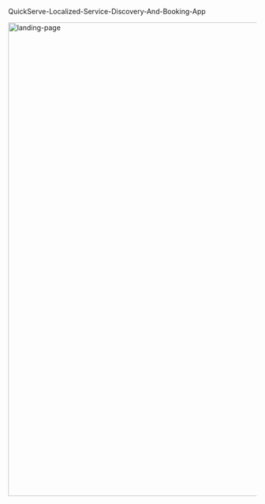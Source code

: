 QuickServe-Localized-Service-Discovery-And-Booking-App

<img width="1918" height="961" alt="landing-page" src="https://github.com/user-attachments/assets/1c29da44-93cd-41ce-852f-9da27fbf5bfc" />
